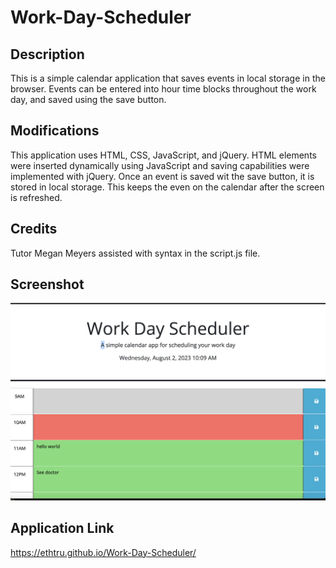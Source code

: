 # Work-Day-Scheduler

## Description

This is a simple calendar application that saves events in local storage in the browser. Events can be entered into hour time blocks throughout the work day, and saved using the save button.

## Modifications

This application uses HTML, CSS, JavaScript, and jQuery. HTML elements were inserted dynamically using JavaScript and saving capabilities were implemented with jQuery. Once an event is saved wit the save button, it is stored in local storage. This keeps the even on the calendar after the screen is refreshed.

## Credits

Tutor Megan Meyers assisted with syntax in the script.js file.

## Screenshot

![AltText](assets/image.png?raw=true "Screenshot")

## Application Link

https://ethtru.github.io/Work-Day-Scheduler/
